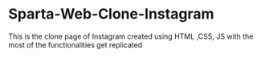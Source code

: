 # Sparta-Web-Clone-Instagram
This is the clone page of Instagram created using HTML ,CSS, JS with the most of the functionalities get replicated
